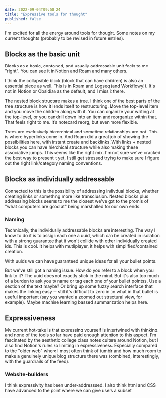```yaml
---
date: 2022-09-04T09:58:24
title: "Expressive tools for thought"
published: false
---
```


I'm excited for all the energy around tools for thought. Some notes on my current thoughts (probably to be revised in future entries).

## Blocks as the basic unit

Blocks as a basic, contained, and usually addressable unit feels to me "right". You can see it in Notion and Roam and many others.

I think the collapsible block (block that can have children) is also an essential piece as well. This is in Roam and Logseq (and Workflowy!). It's not in Notion or Obsidian as the default, and I miss it there.

The nested block structure makes a tree. I think one of the best parts of the tree structure is how it lends itself to restructuring. Move the top-level item and you move the children along with it. You can organize your writing at the top-level, or you can drill down into an item and reorganize within that. That feels right to me. It's notecard reorg, but even more flexible.

Trees are exclusively hiererchical and sometime relationships are not. This is where hyperlinks come in. And Roam did a great job of showing the possibilities here, with instant create and backlinks. With links + nested blocks you can have hierchical structure while also making these associative jumps. This seems like the right mix. I'm not sure we've cracked the best way to present it yet, I still get stressed trying to make sure I figure out the right link/category naming conventions.

## Blocks as individually addressable

Connected to this is the possibility of addressing indivdual blocks, whether creating links or something more like transclusion. Nested blocks plus addressing blocks seems to me the closest we've got to the promis of "what computers are good at" being marshalled for our own ends.

### Naming

Technically, the individually addressable blocks are interesting. The way I know to do it is to assign each one a uuid, which can be created in isolation with a strong guarantee that it won't collide with other individually created ids. This is cool. It helps with mutliplayer, it helps with simplified/contained creation.

With uuids we can have guaranteed unique ideas for all your bullet points.

But we've still got a naming issue. How do you refer to a block when you link to it? The uuid does not exactly stick in the mind. But it's also too much of a burden to ask you to name or tag each one of your bullet pointss. Use a section of the text maybe? Or bring up some fuzzy search interface that makes the linking easy -- still it's difficult to zero in on what in that bullet is useful important (say you wanted a zoomed out structural view, for example). Maybe machine learning bassed summarization helps here.

## Expressiveness

My current hot-take is that expressing yourself is intertwined with thinking, and none of the tools so far have paid enough attention to this aspect. I'm fascinated by the aesthetic college class notes culture around Notion, but I also find Notion's rules so limiting in expressiveness. Especially compared to the "older web" where I most often think of tumblr and how much room to make a genuinely unique blog structure there was (combined, interestingly, with the guardrails of the feed).

### Website-builders

I think expressivity has been under-addresssed. I also think html and CSS have advanced to the point where we can give users a subset
